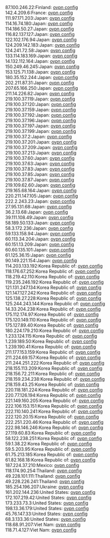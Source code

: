 87.100.246.22:Finland: [ovpn config](vpn/87_100_246_22.ovpn)  
142.4.209.6:France: [ovpn config](vpn/142_4_209_6.ovpn)  
111.97.171.203:Japan: [ovpn config](vpn/111_97_171_203.ovpn)  
114.16.74.180:Japan: [ovpn config](vpn/114_16_74_180.ovpn)  
114.186.50.27:Japan: [ovpn config](vpn/114_186_50_27.ovpn)  
116.82.137.127:Japan: [ovpn config](vpn/116_82_137_127.ovpn)  
122.102.176.94:Japan: [ovpn config](vpn/122_102_176_94.ovpn)  
124.209.142.183:Japan: [ovpn config](vpn/124_209_142_183.ovpn)  
124.241.72.58:Japan: [ovpn config](vpn/124_241_72_58.ovpn)  
133.114.183.169:Japan: [ovpn config](vpn/133_114_183_169.ovpn)  
14.132.112.164:Japan: [ovpn config](vpn/14_132_112_164.ovpn)  
150.249.46.245:Japan: [ovpn config](vpn/150_249_46_245.ovpn)  
153.125.71.138:Japan: [ovpn config](vpn/153_125_71_138.ovpn)  
180.35.152.244:Japan: [ovpn config](vpn/180_35_152_244.ovpn)  
202.211.87.31:Japan: [ovpn config](vpn/202_211_87_31.ovpn)  
207.65.166.250:Japan: [ovpn config](vpn/207_65_166_250.ovpn)  
211.14.226.82:Japan: [ovpn config](vpn/211_14_226_82.ovpn)  
219.100.37.119:Japan: [ovpn config](vpn/219_100_37_119.ovpn)  
219.100.37.120:Japan: [ovpn config](vpn/219_100_37_120.ovpn)  
219.100.37.159:Japan: [ovpn config](vpn/219_100_37_159.ovpn)  
219.100.37.192:Japan: [ovpn config](vpn/219_100_37_192.ovpn)  
219.100.37.196:Japan: [ovpn config](vpn/219_100_37_196.ovpn)  
219.100.37.197:Japan: [ovpn config](vpn/219_100_37_197.ovpn)  
219.100.37.199:Japan: [ovpn config](vpn/219_100_37_199.ovpn)  
219.100.37.2:Japan: [ovpn config](vpn/219_100_37_2.ovpn)  
219.100.37.201:Japan: [ovpn config](vpn/219_100_37_201.ovpn)  
219.100.37.209:Japan: [ovpn config](vpn/219_100_37_209.ovpn)  
219.100.37.213:Japan: [ovpn config](vpn/219_100_37_213.ovpn)  
219.100.37.60:Japan: [ovpn config](vpn/219_100_37_60.ovpn)  
219.100.37.63:Japan: [ovpn config](vpn/219_100_37_63.ovpn)  
219.100.37.83:Japan: [ovpn config](vpn/219_100_37_83.ovpn)  
219.100.37.85:Japan: [ovpn config](vpn/219_100_37_85.ovpn)  
219.100.37.87:Japan: [ovpn config](vpn/219_100_37_87.ovpn)  
219.109.62.60:Japan: [ovpn config](vpn/219_109_62_60.ovpn)  
219.165.68.164:Japan: [ovpn config](vpn/219_165_68_164.ovpn)  
220.211.147.105:Japan: [ovpn config](vpn/220_211_147_105.ovpn)  
222.2.243.23:Japan: [ovpn config](vpn/222_2_243_23.ovpn)  
27.95.131.68:Japan: [ovpn config](vpn/27_95_131_68.ovpn)  
36.2.13.68:Japan: [ovpn config](vpn/36_2_13_68.ovpn)  
39.111.108.49:Japan: [ovpn config](vpn/39_111_108_49.ovpn)  
58.189.50.133:Japan: [ovpn config](vpn/58_189_50_133.ovpn)  
58.3.172.236:Japan: [ovpn config](vpn/58_3_172_236.ovpn)  
59.133.158.94:Japan: [ovpn config](vpn/59_133_158_94.ovpn)  
60.113.34.204:Japan: [ovpn config](vpn/60_113_34_204.ovpn)  
60.151.13.209:Japan: [ovpn config](vpn/60_151_13_209.ovpn)  
60.60.135.101:Japan: [ovpn config](vpn/60_60_135_101.ovpn)  
61.125.36.15:Japan: [ovpn config](vpn/61_125_36_15.ovpn)  
90.149.221.154:Japan: [ovpn config](vpn/90_149_221_154.ovpn)  
114.203.133.192:Korea Republic of: [ovpn config](vpn/114_203_133_192.ovpn)  
118.176.67.252:Korea Republic of: [ovpn config](vpn/118_176_67_252.ovpn)  
118.219.42.110:Korea Republic of: [ovpn config](vpn/118_219_42_110.ovpn)  
119.235.246.192:Korea Republic of: [ovpn config](vpn/119_235_246_192.ovpn)  
121.131.247.134:Korea Republic of: [ovpn config](vpn/121_131_247_134.ovpn)  
121.147.127.242:Korea Republic of: [ovpn config](vpn/121_147_127_242.ovpn)  
125.138.27.228:Korea Republic of: [ovpn config](vpn/125_138_27_228.ovpn)  
125.244.243.144:Korea Republic of: [ovpn config](vpn/125_244_243_144.ovpn)  
14.33.204.238:Korea Republic of: [ovpn config](vpn/14_33_204_238.ovpn)  
175.112.174.97:Korea Republic of: [ovpn config](vpn/175_112_174_97.ovpn)  
175.120.149.110:Korea Republic of: [ovpn config](vpn/175_120_149_110.ovpn)  
175.127.89.40:Korea Republic of: [ovpn config](vpn/175_127_89_40.ovpn)  
180.224.179.210:Korea Republic of: [ovpn config](vpn/180_224_179_210.ovpn)  
1.233.124.115:Korea Republic of: [ovpn config](vpn/1_233_124_115.ovpn)  
1.239.189.50:Korea Republic of: [ovpn config](vpn/1_239_189_50.ovpn)  
1.239.190.41:Korea Republic of: [ovpn config](vpn/1_239_190_41.ovpn)  
211.177.153.159:Korea Republic of: [ovpn config](vpn/211_177_153_159.ovpn)  
211.224.69.157:Korea Republic of: [ovpn config](vpn/211_224_69_157.ovpn)  
211.244.251.222:Korea Republic of: [ovpn config](vpn/211_244_251_222.ovpn)  
218.155.113.209:Korea Republic of: [ovpn config](vpn/218_155_113_209.ovpn)  
218.156.72.211:Korea Republic of: [ovpn config](vpn/218_156_72_211.ovpn)  
218.159.234.238:Korea Republic of: [ovpn config](vpn/218_159_234_238.ovpn)  
218.159.43.25:Korea Republic of: [ovpn config](vpn/218_159_43_25.ovpn)  
220.118.181.224:Korea Republic of: [ovpn config](vpn/220_118_181_224.ovpn)  
220.77.126.194:Korea Republic of: [ovpn config](vpn/220_77_126_194.ovpn)  
221.149.160.205:Korea Republic of: [ovpn config](vpn/221_149_160_205.ovpn)  
222.106.153.151:Korea Republic of: [ovpn config](vpn/222_106_153_151.ovpn)  
222.110.140.241:Korea Republic of: [ovpn config](vpn/222_110_140_241.ovpn)  
222.120.20.15:Korea Republic of: [ovpn config](vpn/222_120_20_15.ovpn)  
222.251.220.46:Korea Republic of: [ovpn config](vpn/222_251_220_46.ovpn)  
222.98.146.246:Korea Republic of: [ovpn config](vpn/222_98_146_246.ovpn)  
27.119.60.83:Korea Republic of: [ovpn config](vpn/27_119_60_83.ovpn)  
58.122.238.251:Korea Republic of: [ovpn config](vpn/58_122_238_251.ovpn)  
59.1.38.22:Korea Republic of: [ovpn config](vpn/59_1_38_22.ovpn)  
59.5.203.95:Korea Republic of: [ovpn config](vpn/59_5_203_95.ovpn)  
61.75.213.185:Korea Republic of: [ovpn config](vpn/61_75_213_185.ovpn)  
61.82.168.18:Korea Republic of: [ovpn config](vpn/61_82_168_18.ovpn)  
187.224.37.210:Mexico: [ovpn config](vpn/187_224_37_210.ovpn)  
118.174.90.254:Thailand: [ovpn config](vpn/118_174_90_254.ovpn)  
49.228.101.111:Thailand: [ovpn config](vpn/49_228_101_111.ovpn)  
49.228.226.241:Thailand: [ovpn config](vpn/49_228_226_241.ovpn)  
185.254.196.207:Ukraine: [ovpn config](vpn/185_254_196_207.ovpn)  
161.202.144.236:United States: [ovpn config](vpn/161_202_144_236.ovpn)  
172.107.219.42:United States: [ovpn config](vpn/172_107_219_42.ovpn)  
173.233.73.3:United States: [ovpn config](vpn/173_233_73_3.ovpn)  
198.13.36.179:United States: [ovpn config](vpn/198_13_36_179.ovpn)  
45.76.147.33:United States: [ovpn config](vpn/45_76_147_33.ovpn)  
68.3.133.36:United States: [ovpn config](vpn/68_3_133_36.ovpn)  
118.68.91.207:Viet Nam: [ovpn config](vpn/118_68_91_207.ovpn)  
118.71.4.127:Viet Nam: [ovpn config](vpn/118_71_4_127.ovpn)  
